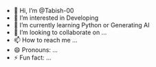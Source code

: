 - 👋 Hi, I’m @Tabish-00
- 👀 I’m interested in Developing
- 🌱 I’m currently learning Python or Generating AI
- 💞️ I’m looking to collaborate on ...
- 📫 How to reach me ...
- 😄 Pronouns: ...
- ⚡ Fun fact: ...

<!---
Tabish-00/Tabish-00 is a ✨ special ✨ repository because its `README.md` (this file) appears on your GitHub profile.
You can click the Preview link to take a look at your changes.
--->
